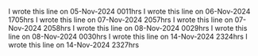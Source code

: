 
I wrote this line on 05-Nov-2024 0011hrs
I wrote this line on 06-Nov-2024 1705hrs
I wrote this line on 07-Nov-2024 2057hrs
I wrote this line on 07-Nov-2024 2058hrs
I wrote this line on 08-Nov-2024 0029hrs
I wrote this line on 08-Nov-2024 0030hrs
I wrote this line on 14-Nov-2024 2324hrs 
I wrote this line on 14-Nov-2024 2327hrs
